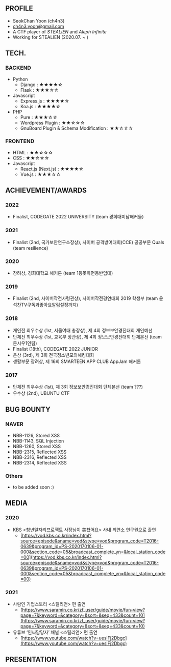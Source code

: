 ## PROFILE
- SeokChan Yoon (ch4n3)
- ch4n3.yoon@gmail.com
- A CTF player of *STEALIEN* and *Aleph Infinite*
- Working for STEALIEN (2020.07. ~ ) 

## TECH.
### BACKEND
- Python
    - Django : ★★★★☆
    - Flask : ★★★☆☆
- Javascript
    - Express.js : ★★★★☆
    - Koa.js : ★★★★☆
- PHP
    - Pure : ★★★☆☆
    - Wordpress Plugin : ★★☆☆☆
    - GnuBoard Plugin & Schema Modification : ★★☆☆☆

### FRONTEND
- HTML : ★★☆☆☆
- CSS : ★★☆☆☆
- Javascript
    - React.js (Next.js) : ★★★★☆
    - Vue.js : ★★★☆☆

## ACHIEVEMENT/AWARDS
### 2022
- Finalist, CODEGATE 2022 UNIVERSITY (team 경희대미남해커들)

### 2021
- Finalist (2nd, 국가보안연구소장상), 사이버 공격방어대회(CCE) 공공부문 Quals (team resilience)

### 2020
- 장려상, 경희대학교 해커톤 (team 1등못하면동반입대)

### 2019
- Finalist (2nd, 사이버작전사령관상), 사이버작전경연대회 2019 학생부 (team 윤석찬TV구독과좋아요알림설정까지)

### 2018
- 개인전 최우수상 (1st, 서울여대 총장상), 제 4회 정보보안경진대회 개인예선 
- 단체전 최우수상 (1st, 교육부 장관상), 제 4회 정보보안경진대회 단체본선 (team 문시우1인팀)
- Finalist (18th), CODEGATE 2022 JUNIOR
- 은상 (3rd), 제 3회 전국청소년모의해킹대회
- 생활부문 장려상, 제 16회 SMARTEEN APP CLUB AppJam 해커톤

### 2017
- 단체전 최우수상 (1st), 제 3회 정보보안경진대회 단체본선 (team ???)
- 우수상 (2nd), UBUNTU CTF

## BUG BOUNTY
### NAVER
- NBB-1126, Stored XSS
- NBB-1143, SQL Injection
- NBB-1260, Stored XSS
- NBB-2315, Reflected XSS
- NBB-2316, Reflected XSS
- NBB-2314, Reflected XSS
### Others
- to be added soon :)

## MEDIA
### 2020
- KBS <청년일자리프로젝트 사장님이 美쳤어요> 사내 최연소 연구원으로 출연
    - [https://vod.kbs.co.kr/index.html?source=episode&sname=vod&stype=vod&program_code=T2016-0639&program_id=PS-2020170106-01-000&section_code=05&broadcast_complete_yn=&local_station_code=00](https://vod.kbs.co.kr/index.html?source=episode&sname=vod&stype=vod&program_code=T2016-0639&program_id=PS-2020170106-01-000&section_code=05&broadcast_complete_yn=&local_station_code=00)

### 2021
- 사람인 기업스토리 <스틸리언> 편 출연
    - [https://www.saramin.co.kr/zf_user/guide/movie/fun-view?page=7&keyword=&category=&sort=&seq=433&count=10](https://www.saramin.co.kr/zf_user/guide/movie/fun-view?page=7&keyword=&category=&sort=&seq=433&count=10)
- 유튜브 ‘인싸담당자’ 채널 <스틸리언> 편 출연
    - [https://www.youtube.com/watch?v=ueslFj2Dbgc](https://www.youtube.com/watch?v=ueslFj2Dbgc)

## PRESENTATION
